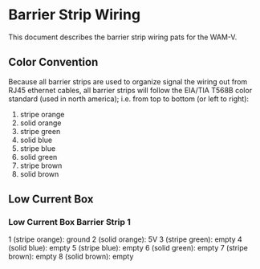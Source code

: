 # Barrier Strip Wiring
This document describes the barrier strip wiring pats for the WAM-V.

## Color Convention
Because all barrier strips are used to organize signal the wiring out from RJ45 ethernet cables, all barrier strips will follow the EIA/TIA T568B color standard (used in north america); i.e. from top to bottom (or left to right): 

 1. stripe orange
 2. solid orange
 3. stripe green
 4. solid blue
 5. stripe blue
 6. solid green
 7. stripe brown
 8. solid brown
 
## Low Current Box

### Low Current Box Barrier Strip 1

 1 (stripe orange): ground
 2 (solid orange): 5V
 3 (stripe green): empty
 4 (solid blue): empty
 5 (stripe blue): empty
 6 (solid green): empty
 7 (stripe brown): empty
 8 (solid brown): empty
 
 

